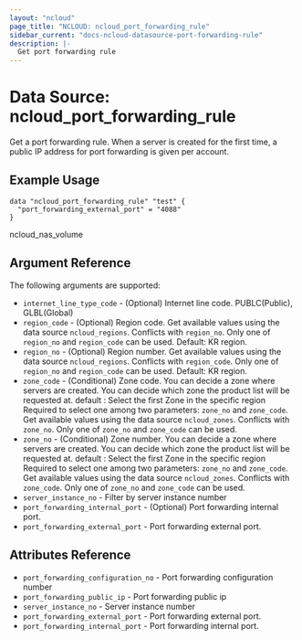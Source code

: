 ```yaml
---
layout: "ncloud"
page_title: "NCLOUD: ncloud_port_forwarding_rule"
sidebar_current: "docs-ncloud-datasource-port-forwarding-rule"
description: |-
  Get port forwarding rule
---
```


# Data Source: ncloud_port_forwarding_rule

Get a port forwarding rule.
When a server is created for the first time, a public IP address for port forwarding is given per account.

## Example Usage

```hcl
data "ncloud_port_forwarding_rule" "test" {
  "port_forwarding_external_port" = "4088"
}
```
ncloud_nas_volume
## Argument Reference

The following arguments are supported:

* `internet_line_type_code` - (Optional) Internet line code. PUBLC(Public), GLBL(Global)
* `region_code` - (Optional) Region code. Get available values using the data source `ncloud_regions`.
    Conflicts with `region_no`. Only one of `region_no` and `region_code` can be used.
    Default: KR region.
* `region_no` - (Optional) Region number. Get available values using the data source `ncloud_regions`.
    Conflicts with `region_code`. Only one of `region_no` and `region_code` can be used.
    Default: KR region.
* `zone_code` - (Conditional) Zone code. You can decide a zone where servers are created. You can decide which zone the product list will be requested at. default : Select the first Zone in the specific region
    Required to select one among two parameters: `zone_no` and `zone_code`.
    Get available values using the data source `ncloud_zones`.
    Conflicts with `zone_no`. Only one of `zone_no` and `zone_code` can be used.
* `zone_no` - (Conditional) Zone number. You can decide a zone where servers are created. You can decide which zone the product list will be requested at. default : Select the first Zone in the specific region
    Required to select one among two parameters: `zone_no` and `zone_code`.
    Get available values using the data source `ncloud_zones`.
    Conflicts with `zone_code`. Only one of `zone_no` and `zone_code` can be used.
* `server_instance_no` - Filter by server instance number
* `port_forwarding_internal_port` - (Optional) Port forwarding internal port.
* `port_forwarding_external_port` - Port forwarding external port.

## Attributes Reference

* `port_forwarding_configuration_no` - Port forwarding configuration number
* `port_forwarding_public_ip` - Port forwarding public ip
* `server_instance_no` - Server instance number
* `port_forwarding_external_port` - Port forwarding external port.
* `port_forwarding_internal_port` - Port forwarding internal port.
